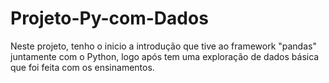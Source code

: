 # Projeto-Py-com-Dados

Neste projeto, tenho o inicio a introdução que tive ao framework "pandas" juntamente com o Python, logo após tem uma exploração de dados básica que foi feita com os ensinamentos.

